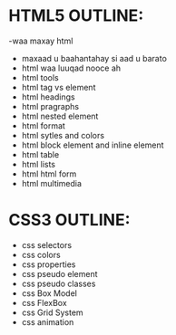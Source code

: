 # HTML5 OUTLINE:
 -waa maxay html 
 - maxaad u baahantahay si aad u barato 
 - html waa luuqad nooce ah 
 - html tools
 - html tag vs element
 - html headings 
 - html pragraphs
 - html nested element
 - html format 
 - html sytles and colors 
 - html block element and inline element 
 - html table 
 - html lists 
 - html html form
 - html multimedia


 # CSS3 OUTLINE:

- css selectors
- css colors 
- css properties
- css pseudo element
- css pseudo classes
- css Box Model
- css FlexBox
- css Grid System
- css animation
